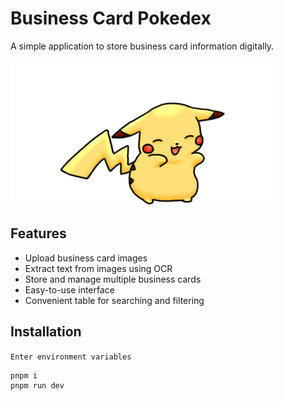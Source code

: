 # Business Card Pokedex

A simple application to store business card information digitally.

![App Demo](public/pikachu.gif)

## Features

- Upload business card images
- Extract text from images using OCR
- Store and manage multiple business cards
- Easy-to-use interface
- Convenient table for searching and filtering

## Installation

`Enter environment variables`

```bash
pnpm i
pnpm run dev
